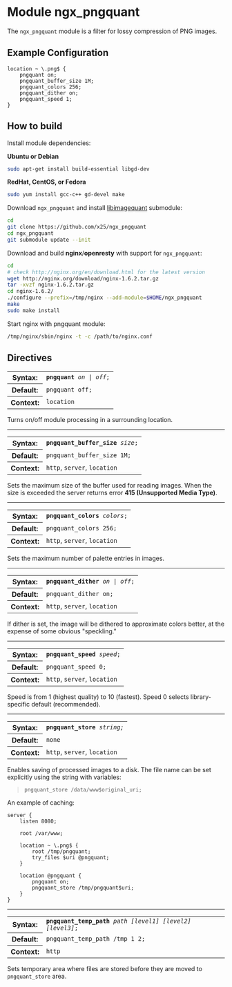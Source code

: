 Module ngx_pngquant
============

The ``ngx_pngquant`` module is a filter for lossy compression of PNG images. 

## Example Configuration

```nginx
location ~ \.png$ {
    pngquant on;
    pngquant_buffer_size 1M;
    pngquant_colors 256;
    pngquant_dither on;
    pngquant_speed 1;
}
```

## How to build

Install module dependencies:

**Ubuntu or Debian**

```sh
sudo apt-get install build-essential libgd-dev
```

**RedHat, CentOS, or Fedora**

```sh
sudo yum install gcc-c++ gd-devel make
```

Download `ngx_pngquant` and install [libimagequant](https://github.com/pornel/pngquant) submodule:

```sh
cd
git clone https://github.com/x25/ngx_pngquant
cd ngx_pngquant
git submodule update --init
```

Download and build **nginx**/**openresty** with support for ``ngx_pngquant``:

```sh
cd
# check http://nginx.org/en/download.html for the latest version
wget http://nginx.org/download/nginx-1.6.2.tar.gz
tar -xvzf nginx-1.6.2.tar.gz
cd nginx-1.6.2/
./configure --prefix=/tmp/nginx --add-module=$HOME/ngx_pngquant
make
sudo make install
```

Start nginx with pngquant module:

```sh
/tmp/nginx/sbin/nginx -t -c /path/to/nginx.conf
```

## Directives

<table cellspacing="0">
<tr><th>Syntax:</th><td><code><strong>pngquant</strong> <i>on | off</i>;</code></td></tr>
<tr><th>Default:</th><td><code>pngquant off;</code></td></tr>
<tr><th>Context:</th><td><code>location</code></td></tr>
</table>

Turns on/off module processing in a surrounding location. 

---

<table cellspacing="0">
<tr><th>Syntax:</th><td><code><strong>pngquant_buffer_size</strong> <i>size</i>;</code></td></tr>
<tr><th>Default:</th><td><code>pngquant_buffer_size 1M;</code></td></tr>
<tr><th>Context:</th><td><code>http</code>, <code>server</code>, <code>location</code></td></tr>
</table>

Sets the maximum size of the buffer used for reading images. When the size is exceeded the server returns error **415 (Unsupported Media Type)**.

---

<table cellspacing="0">
<tr><th>Syntax:</th><td><code><strong>pngquant_colors</strong> <i>colors</i>;</code></td></tr>
<tr><th>Default:</th><td><code>pngquant_colors 256;</code></td></tr>
<tr><th>Context:</th><td><code>http</code>, <code>server</code>, <code>location</code></td></tr>
</table>

Sets the maximum number of palette entries in images.

---

<table cellspacing="0">
<tr><th>Syntax:</th><td><code><strong>pngquant_dither</strong> <i>on | off</i>;</code></td></tr>
<tr><th>Default:</th><td><code>pngquant_dither on;</code></td></tr>
<tr><th>Context:</th><td><code>http</code>, <code>server</code>, <code>location</code></td></tr>
</table>

If dither is set, the image will be dithered to approximate colors better, at the expense of some obvious "speckling."

---

<table cellspacing="0">
<tr><th>Syntax:</th><td><code><strong>pngquant_speed</strong> <i>speed</i>;</code></td></tr>
<tr><th>Default:</th><td><code>pngquant_speed 0;</code></td></tr>
<tr><th>Context:</th><td><code>http</code>, <code>server</code>, <code>location</code></td></tr>
</table>

Speed is from 1 (highest quality) to 10 (fastest). Speed 0 selects library-specific default (recommended).

---

<table cellspacing="0">
<tr><th>Syntax:</th><td><code><strong>pngquant_store</strong> <i>string<i>;</code></td></tr>
<tr><th>Default:</th><td><code>none</code></td></tr>
<tr><th>Context:</th><td><code>http</code>, <code>server</code>, <code>location</code></td></tr>
</table>

Enables saving of processed images to a disk. The file name can be set explicitly using the string with variables: 

> ``pngquant_store /data/www$original_uri;``

An example of caching:

```nginx
server {
    listen 8080;

    root /var/www;

    location ~ \.png$ {
        root /tmp/pngquant;
        try_files $uri @pngquant;
    }

    location @pngquant {
        pngquant on;
        pngquant_store /tmp/pngquant$uri;
    }
}
```

---

<table cellspacing="0">
<tr><th>Syntax:</th><td><code><strong>pngquant_temp_path</strong> <i>path [level1] [level2] [level3]</i>;</code></td></tr>
<tr><th>Default:</th><td><code>pngquant_temp_path /tmp 1 2;</code></td></tr>
<tr><th>Context:</th><td><code>http</code></td></tr>
</table>

Sets temporary area where files are stored before they are moved to ``pngquant_store`` area.
